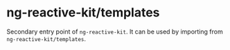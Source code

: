 # ng-reactive-kit/templates

Secondary entry point of `ng-reactive-kit`. It can be used by importing from `ng-reactive-kit/templates`.
